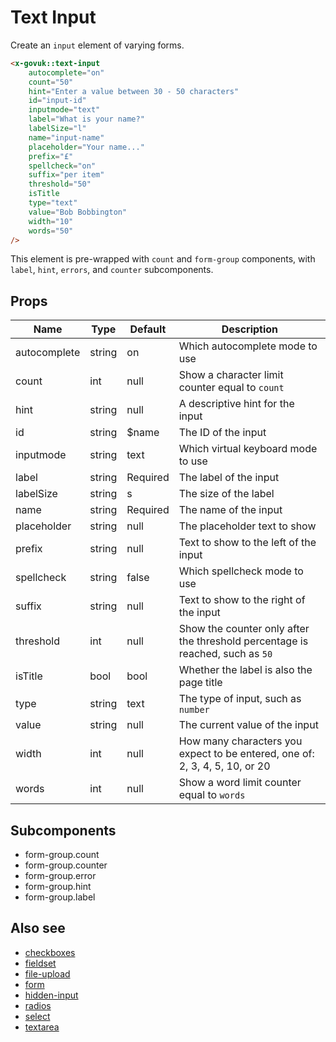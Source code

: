 # Text Input

Create an `input` element of varying forms.

```html
<x-govuk::text-input
    autocomplete="on"
    count="50"
    hint="Enter a value between 30 - 50 characters"
    id="input-id"
    inputmode="text"
    label="What is your name?"
    labelSize="l"
    name="input-name"
    placeholder="Your name..."
    prefix="£"
    spellcheck="on"
    suffix="per item"
    threshold="50"
    isTitle
    type="text"
    value="Bob Bobbington"
    width="10"
    words="50"
/>
```

This element is pre-wrapped with `count` and `form-group` components, with `label`, `hint`, `errors`, and `counter` subcomponents.

## Props

| Name         | Type   | Default  | Description |
| ------------ | ------ | -------- | ----------- |
| autocomplete | string | on       | Which autocomplete mode to use |
| count        | int    | null     | Show a character limit counter equal to `count` |
| hint         | string | null     | A descriptive hint for the input |
| id           | string | $name    | The ID of the input |
| inputmode    | string | text     | Which virtual keyboard mode to use |
| label        | string | Required | The label of the input |
| labelSize    | string | s        | The size of the label |
| name         | string | Required | The name of the input |
| placeholder  | string | null     | The placeholder text to show |
| prefix       | string | null     | Text to show to the left of the input |
| spellcheck   | string | false    | Which spellcheck mode to use |
| suffix       | string | null     | Text to show to the right of the input |
| threshold    | int    | null     | Show the counter only after the threshold percentage is reached, such as `50` |
| isTitle      | bool   | bool     | Whether the label is also the page title |
| type         | string | text     | The type of input, such as `number` |
| value        | string | null     | The current value of the input |
| width        | int    | null     | How many characters you expect to be entered, one of: 2, 3, 4, 5, 10, or 20  |
| words        | int    | null     | Show a word limit counter equal to `words` |

## Subcomponents

* form-group.count
* form-group.counter
* form-group.error
* form-group.hint
* form-group.label

## Also see

* [checkboxes](checkboxes.md)
* [fieldset](fieldset.md)
* [file-upload](file-upload.md)
* [form](form.md)
* [hidden-input](hidden-input.md)
* [radios](radios.md)
* [select](select.md)
* [textarea](textarea.md)
